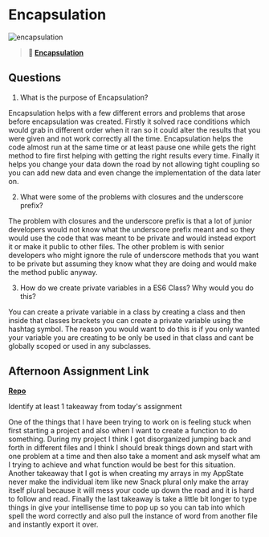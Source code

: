 # Encapsulation

![encapsulation](https://bcw.blob.core.windows.net/public/img/journals/5838157482080222)

> **📖 [Encapsulation](https://codeworksacademy.com/fs-student-guide/resources/wk3/02-Encapsulation)**

## Questions

1. What is the purpose of Encapsulation?

Encapsulation helps with a few different errors and problems that arose before encapsulation was created. Firstly it solved race conditions which would grab in different order when it ran so it could alter the results that you were given and not work correctly all the time. Encapsulation helps the code almost run at the same time or at least pause one while gets the right method to fire first helping with getting the right results every time. Finally it helps you change your data down the road by not allowing tight coupling so you can add new data and even change the implementation of the data later on.

2. What were some of the problems with closures and the underscore prefix?

The problem with closures and the underscore prefix is that a lot of junior developers would not know what the underscore prefix meant and so they would use the code that was meant to be private and would instead export it or make it public to other files. The other problem is with senior developers who might ignore the rule of underscore methods that you want to be private but assuming they know what they are doing and would make the method public anyway.

3. How do we create private variables in a ES6 Class? Why would you do this?

You can create a private variable in a class by creating a class and then inside that classes brackets you can create a private variable using the hashtag symbol. The reason you would want to do this is if you only wanted your variable you are creating to be only be used in that class and cant be globally scoped or used in any subclasses.

## Afternoon Assignment Link

**[Repo](https://tylerrice27.github.io/May-24-Afternoon-Challenge/)**

Identify at least 1 takeaway from today's assignment

One of the things that I have been trying to work on is feeling stuck when first starting a project and also when I want to create a function to do something. During my project I think I got disorganized jumping back and forth in different files and I think I should break things down and start with one problem at a time and then also take a moment and ask myself what am I trying to achieve and what function would be best for this situation. Another takeaway that I got is when creating my arrays in my AppState never make the individual item like new Snack plural only make the array itself plural because it will mess your code up down the road and it is hard to follow and read. Finally the last takeaway is take a little bit longer to type things in give your intellisense time to pop up so you can tab into which spell the word correctly and also pull the instance of word from another file and instantly export it over.